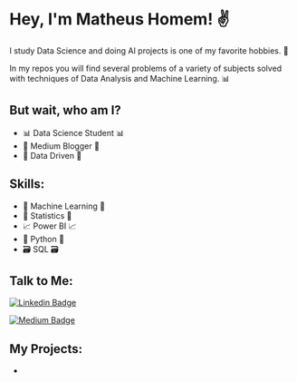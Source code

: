# Hey, I'm Matheus Homem! ✌

I study Data Science and doing AI projects is one of my favorite hobbies. 🤖

In my repos you will find several problems of a variety of subjects solved with techniques of Data Analysis and Machine Learning. 📊

## But wait, who am I?
 - 📊 Data Science Student 📊
 - 📝 Medium Blogger 📝
 - 🚀 Data Driven 🚀

## Skills:
 - 🤖 Machine Learning 🤖
 - 🧮 Statistics 🧮
 - 📈 Power BI 📈
 - 🐍 Python 🐍
 - 🗃️ SQL 🗃️


## Talk to Me:

[![Linkedin Badge](https://img.shields.io/badge/linkedin%20-%230077B5.svg?&style=for-the-badge&logo=linkedin&logoColor=white&link=https://www.linkedin.com/in/matheus-homem)](https://www.linkedin.com/in/matheus-homem)

[![Medium Badge](https://img.shields.io/badge/Medium-12100E?style=for-the-badge&logo=medium&logoColor=white&link=https://medium.com/dos-dados-à-ciência)](https://medium.com/dos-dados-à-ciência)

## My Projects:

 - 
